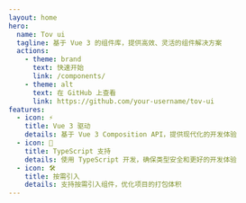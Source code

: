 ```yaml
---
layout: home
hero:
  name: Tov ui
  tagline: 基于 Vue 3 的组件库，提供高效、灵活的组件解决方案
  actions:
    - theme: brand
      text: 快速开始
      link: /components/
    - theme: alt
      text: 在 GitHub 上查看
      link: https://github.com/your-username/tov-ui
features:
  - icon: ⚡️
    title: Vue 3 驱动
    details: 基于 Vue 3 Composition API，提供现代化的开发体验
  - icon: 🖖
    title: TypeScript 支持
    details: 使用 TypeScript 开发，确保类型安全和更好的开发体验
  - icon: 🛠️
    title: 按需引入
    details: 支持按需引入组件，优化项目的打包体积
---
```

